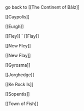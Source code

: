 go back to [[The Continent of Bâlz]]

[[Caypolis]]

[[Eurgh]]

[[Fley]]
`
[[Flay]]

[[New Fley]]

[[New Flay]]

[[Gyrosma]]

[[Jorghedge]]

[[Ke Rock Is]]

[[Sopentis]]

[[Town of Fish]]


